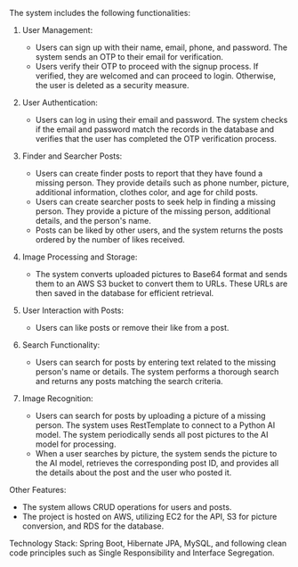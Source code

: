 
The system includes the following functionalities:

1. User Management:
   - Users can sign up with their name, email, phone, and password. The system sends an OTP to their email for verification.
   - Users verify their OTP to proceed with the signup process. If verified, they are welcomed and can proceed to login. Otherwise, the user is deleted as a security measure.

2. User Authentication:
   - Users can log in using their email and password. The system checks if the email and password match the records in the database and verifies that the user has completed the OTP verification process.

3. Finder and Searcher Posts:
   - Users can create finder posts to report that they have found a missing person. They provide details such as phone number, picture, additional information, clothes color, and age for child posts.
   - Users can create searcher posts to seek help in finding a missing person. They provide a picture of the missing person, additional details, and the person's name.
   - Posts can be liked by other users, and the system returns the posts ordered by the number of likes received.

4. Image Processing and Storage:
   - The system converts uploaded pictures to Base64 format and sends them to an AWS S3 bucket to convert them to URLs. These URLs are then saved in the database for efficient retrieval.

5. User Interaction with Posts:
   - Users can like posts or remove their like from a post.

6. Search Functionality:
   - Users can search for posts by entering text related to the missing person's name or details. The system performs a thorough search and returns any posts matching the search criteria.

7. Image Recognition:
   - Users can search for posts by uploading a picture of a missing person. The system uses RestTemplate to connect to a Python AI model. The system periodically sends all post pictures to the AI model for processing.
   - When a user searches by picture, the system sends the picture to the AI model, retrieves the corresponding post ID, and provides all the details about the post and the user who posted it.

Other Features:
   - The system allows CRUD operations for users and posts.
   - The project is hosted on AWS, utilizing EC2 for the API, S3 for picture conversion, and RDS for the database.

Technology Stack: Spring Boot, Hibernate JPA, MySQL, and following clean code principles such as Single Responsibility and Interface Segregation.


